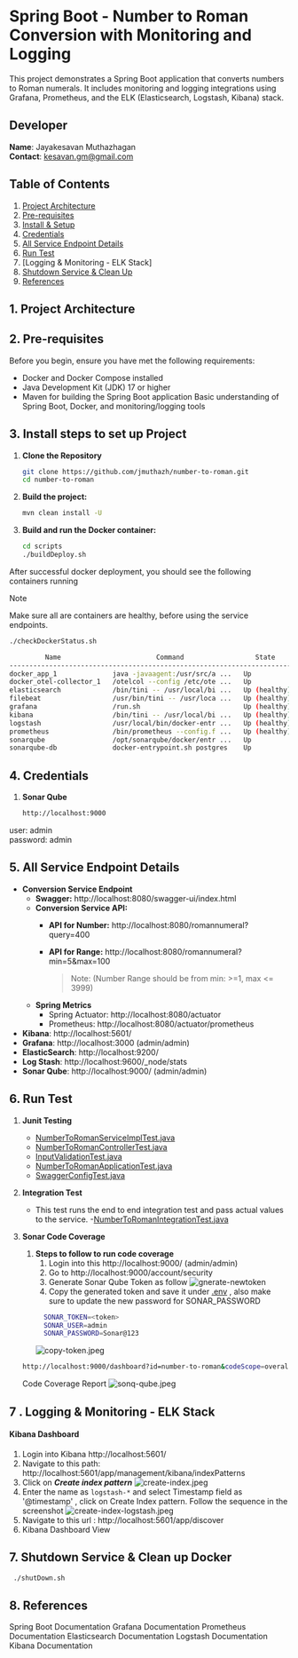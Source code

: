 # Spring Boot - Number to Roman Conversion with Monitoring and Logging
This project demonstrates a Spring Boot application that converts numbers to Roman numerals. It includes monitoring and logging integrations using Grafana, Prometheus, and the ELK (Elasticsearch, Logstash, Kibana) stack.

## **Developer**
**Name**: Jayakesavan Muthazhagan<br/>
**Contact**: kesavan.gm@gmail.com

## Table of Contents
1. [Project Architecture](#1-project-architecture)
2. [Pre-requisites](#2-pre-requisites)
3. [Install & Setup](#3-install-steps-to-set-up-project)
4. [Credentials](#4-credentials)
5. [All Service Endpoint Details](#5-all-service-endpoint-details)
6. [Run Test](#6-run-test)
7. [Logging & Monitoring - ELK Stack]
7. [Shutdown Service & Clean Up](#7-shutdown-service--clean-up-docker)
8. [References](#8-references)

## 1. **Project Architecture**
## 2. **Pre-requisites**
Before you begin, ensure you have met the following requirements:

- Docker and Docker Compose installed
- Java Development Kit (JDK) 17 or higher
- Maven for building the Spring Boot application
  Basic understanding of Spring Boot, Docker, and monitoring/logging tools
## 3. **Install steps to set up Project**
  1. **Clone the Repository**
      ```bash
      git clone https://github.com/jmuthazh/number-to-roman.git
      cd number-to-roman
     ```
  2. **Build the project:**

      ```bash
      mvn clean install -U
      ```

  3. **Build and run the Docker container:**

      ```bash
     cd scripts
     ./buildDeploy.sh
     ```
       
  After successful docker deployment, you should see the following containers running
> [!NOTE]
> Make sure all are containers are healthy, before using the service endpoints.
```bash
./checkDockerStatus.sh
```
```sh
         Name                        Command                  State                                       Ports                                 
------------------------------------------------------------------------------------------------------------------------------------------------
docker_app_1              java -javaagent:/usr/src/a ...   Up             0.0.0.0:8080->8080/tcp                                                
docker_otel-collector_1   /otelcol --config /etc/ote ...   Up             0.0.0.0:4317->4317/tcp, 55678/tcp, 55679/tcp, 0.0.0.0:55681->55681/tcp
elasticsearch             /bin/tini -- /usr/local/bi ...   Up (healthy)   0.0.0.0:9200->9200/tcp, 9300/tcp                                      
filebeat                  /usr/bin/tini -- /usr/loca ...   Up (healthy)                                                                         
grafana                   /run.sh                          Up (healthy)   0.0.0.0:3000->3000/tcp                                                
kibana                    /bin/tini -- /usr/local/bi ...   Up (healthy)   0.0.0.0:5601->5601/tcp                                                
logstash                  /usr/local/bin/docker-entr ...   Up (healthy)   0.0.0.0:5000->5000/tcp, 0.0.0.0:5044->5044/tcp, 9600/tcp              
prometheus                /bin/prometheus --config.f ...   Up (healthy)   0.0.0.0:9090->9090/tcp                                                
sonarqube                 /opt/sonarqube/docker/entr ...   Up             0.0.0.0:9000->9000/tcp                                                
sonarqube-db              docker-entrypoint.sh postgres    Up             5432/tcp                                         
```


## 4. **Credentials**
1. **Sonar Qube**
    ```sh
    http://localhost:9000
    ```
user: admin<br/> password: admin
## 5. **All Service Endpoint Details**
  - **Conversion Service Endpoint**
    - **Swagger:** http://localhost:8080/swagger-ui/index.html
    - **Conversion Service API:**
      - **API for Number:** http://localhost:8080/romannumeral?query=400
      - **API for Range:** http://localhost:8080/romannumeral?min=5&max=100
      
        > Note:
      (Number Range should be from min: >=1, max <= 3999)
    - **Spring Metrics**
      - Spring Actuator: http://localhost:8080/actuator
      - Prometheus: http://localhost:8080/actuator/prometheus
  - **Kibana**: http://localhost:5601/
  - **Grafana**: http://localhost:3000 (admin/admin)
  - **ElasticSearch**: http://localhost:9200/
  - **Log Stash**: http://localhost:9600/_node/stats
  - **Sonar Qube**: http://localhost:9000/ (admin/admin)

## 6. **Run Test**
1. **Junit Testing**
    - [NumberToRomanServiceImplTest.java](src/test/java/com/adobe/convertor/service/impl/NumberToRomanServiceImplTest.java)
    - [NumberToRomanControllerTest.java](src/test/java/com/adobe/convertor/controller/NumberToRomanControllerTest.java)
    - [InputValidationTest.java](src/test/java/com/adobe/convertor/validation/InputValidationTest.java)
    - [NumberToRomanApplicationTest.java](src/test/java/com/adobe/convertor/NumberToRomanApplicationTest.java)
    - [SwaggerConfigTest.java](src/test/java/com/adobe/convertor/config/SwaggerConfigTest.java)
2. **Integration Test**
    - This test runs the end to end integration test and pass actual values to the service.
      -[NumberToRomanIntegrationTest.java](src/integration-test/java/com/adobe/convertor/integration/NumberToRomanIntegrationTest.java)
3. **Sonar Code Coverage**
   1. **Steps to follow to run code coverage**
      1. Login into this http://localhost:9000/ (admin/admin)
      2. Go to http://localhost:9000/account/security
      3. Generate Sonar Qube Token as follow
      ![gnerate-newtoken](screenshots/generate-newtoken.jpeg)
      4. Copy the generated token and save it under [.env](docker/.env) ,  also make sure to update the new password for SONAR_PASSWORD
       ```bash
         SONAR_TOKEN=<token>
         SONAR_USER=admin
         SONAR_PASSWORD=Sonar@123
      ```
        ![copy-token.jpeg](screenshots/copy-token.jpeg)
      
    ```bash
    http://localhost:9000/dashboard?id=number-to-roman&codeScope=overall
    
    ```
    Code Coverage Report
    ![sonq-qube.jpeg](screenshots/sonar-qube.jpeg)
## 7 . **Logging & Monitoring - ELK Stack**
#### **Kibana Dashboard** 
1. Login into Kibana http://localhost:5601/ 
2. Navigate to this path: http://localhost:5601/app/management/kibana/indexPatterns
3. Click on ***Create index pattern***
![create-index.jpeg](screenshots/create-index.jpeg)
4. Enter the name as `logstash-*` and select Timestamp field as '@timestamp' , click on Create Index pattern.
    Follow the sequence in the screenshot
   ![create-index-logstash.jpeg](screenshots/create-index-logstash.jpeg) 
5. Navigate to this url : http://localhost:5601/app/discover
6. Kibana Dashboard View

## 7. **Shutdown Service & Clean up Docker**
```bash
 ./shutDown.sh
```
## 8. **References**
Spring Boot Documentation
Grafana Documentation
Prometheus Documentation
Elasticsearch Documentation
Logstash Documentation
Kibana Documentation
